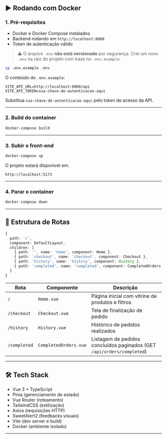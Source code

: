 
## ▶️ Rodando com Docker

### 1. Pré-requisitos

* Docker e Docker Compose instalados
* Backend rodando em `http://localhost:8000`
* Token de autenticação válido

> ⚠️ O arquivo `.env` **não está versionado** por segurança.
> Crie um novo `.env` na raiz do projeto com base no `.env.example`:

```bash
cp .env.example .env
```

O conteúdo do `.env.example`:

```env
VITE_API_URL=http://localhost:8000/api
VITE_API_TOKEN=sua-chave-de-autenticacao-aqui
```

Substitua `sua-chave-de-autenticacao-aqui` pelo token de acesso da API.

---

### 2. Build do container

```bash
docker-compose build
```

---

### 3. Subir o front-end

```bash
docker-compose up
```

O projeto estará disponível em:

```
http://localhost:5173
```

---

### 4. Parar o container

```bash
docker-compose down
```

---

## 🧭 Estrutura de Rotas

```ts
{
  path: '/',
  component: DefaultLayout,
  children: [
    { path: '', name: 'home', component: Home },
    { path: 'checkout', name: 'checkout', component: Checkout },
    { path: 'history', name: 'history', component: History },
    { path: 'completed', name: 'completed', component: CompletedOrders },
  ]
}
```

| Rota         | Componente            | Descrição                                                              |
| ------------ | --------------------- | ---------------------------------------------------------------------- |
| `/`          | `Home.vue`            | Página inicial com vitrine de produtos e filtros                       |
| `/checkout`  | `Checkout.vue`        | Tela de finalização de pedido                                          |
| `/history`   | `History.vue`         | Histórico de pedidos realizados                                        |
| `/completed` | `CompletedOrders.vue` | Listagem de pedidos concluídos paginados (GET `/api/orders/completed`) |

---

## 🛠️ Tech Stack

* Vue 3 + TypeScript
* Pinia (gerenciamento de estado)
* Vue Router (roteamento)
* TailwindCSS (estilização)
* Axios (requisições HTTP)
* SweetAlert2 (feedbacks visuais)
* Vite (dev server e build)
* Docker (ambiente isolado)

---

